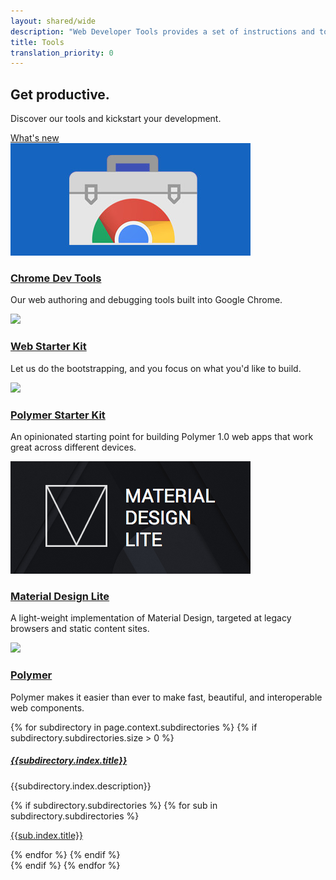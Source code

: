 ```yaml
---
layout: shared/wide
description: "Web Developer Tools provides a set of instructions and tools to help you build your website."
title: Tools
translation_priority: 0
---
```


<div class="wf-subheading">
  <div class="page-content mdl-grid">
    <div class="mdl-cell mdl-cell--6-col">
      <h2>Get productive.</h2>
    </div>
    <div class="mdl-cell mdl-cell--6-col">
      <p>Discover our tools and kickstart your development.</p>
      <a class="mdl-button mdl-js-button mdl-button--raised mdl-button--accent" href="/web/updates/DevTools/">What's new</a>
    </div>
  </div>
</div>

<div class="mdl-grid">
  <div class="mdl-cell mdl-cell--1-col"></div>
  <div class="mdl-cell mdl-cell--2-col">
    <a href="/web/tools/chrome-devtools"><img src="imgs/chrome-devtools.jpg"></a>
    <h3 class="mdl-typography--title"><a href="/web/tools/chrome-devtools">Chrome Dev Tools</a></h3>
    <p>Our web authoring and debugging tools built into Google Chrome.</p>
  </div>
  <div class="mdl-cell mdl-cell--2-col">
    <a href="/web/tools/starter-kit/"><img src="/web/tools/starter-kit/images/thumb.jpg"></a>
    <h3 class="mdl-typography--title"><a href="/web/tools/starter-kit/">Web Starter Kit</a></h3>
    <p>Let us do the bootstrapping, and you focus on what you'd like to build.</p>
  </div>
  <div class="mdl-cell mdl-cell--2-col">
    <a href="/web/tools/polymer-starter-kit/"><img src="/web/tools/polymer-starter-kit/thumb.jpg"></a>
    <h3 class="mdl-typography--title"><a href="/web/tools/polymer-starter-kit/">Polymer Starter Kit</a></h3>
    <p>An opinionated starting point for building Polymer 1.0 web apps that work great across different devices.</p>
  </div>
  <div class="mdl-cell mdl-cell--2-col">
    <a href="http://www.getmdl.io/"><img src="imgs/mdl-thumb.png"></a>
    <h3 class="mdl-typography--title"><a href="http://www.getmdl.io/">Material Design Lite</a></h3>
    <p>A light-weight implementation of Material Design, targeted at legacy browsers and static content sites.</p>
  </div>
  <div class="mdl-cell mdl-cell--2-col">
    <a href="https://www.polymer-project.org"><img src="/web/tools/polymer-starter-kit/thumb_polymer.jpg"></a>
    <h3 class="mdl-typography--title"><a href="https://www.polymer-project.org">Polymer</a></h3>
    <p>Polymer makes it easier than ever to make fast, beautiful, and interoperable web components.</p>
  </div>
  <div class="mdl-cell mdl-cell--1-col"></div>
</div>

<div class="page-content">
  <div class="mdl-grid">
  {% for subdirectory in page.context.subdirectories %}
    {% if subdirectory.subdirectories.size > 0 %}
    <div class="mdl-cell mdl-cell--6-col wf-tools-guide">
      <h5 class="wf-tools-guide__title"><a href="{{subdirectory.index.relative_url}}">{{subdirectory.index.title}}</a></h5>
      <p class="wf-tools-guide__description">{{subdirectory.index.description}}</p>
      {% if subdirectory.subdirectories %}
          {% for sub in subdirectory.subdirectories %}
            <p class="wf-tools-guide__section-link"><a href="{{sub.index.relative_url}}">{{sub.index.title}}</a></p>
          {% endfor %}
      {% endif %}
    </div>
    {% endif %}
  {% endfor %}
  </div>
</div>

